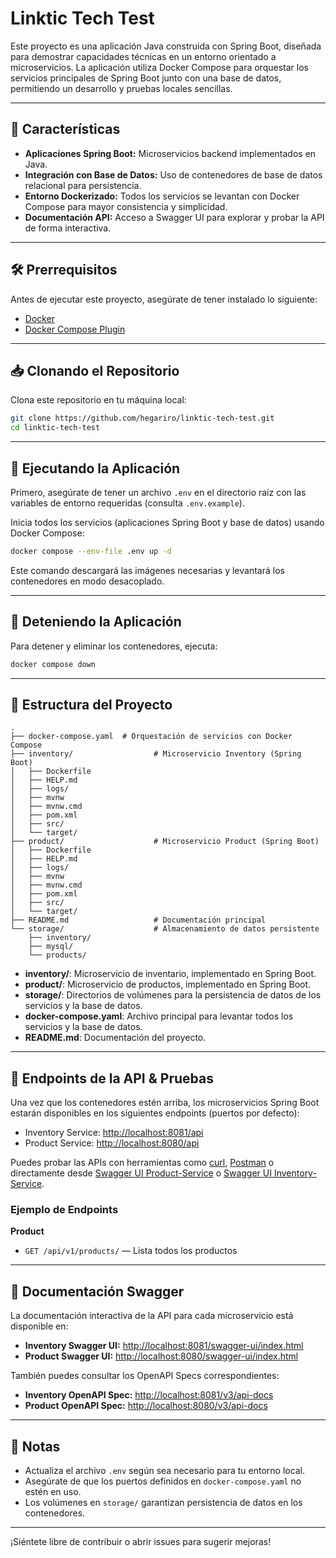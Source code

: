 # Linktic Tech Test

Este proyecto es una aplicación Java construida con Spring Boot, diseñada para demostrar capacidades técnicas en un entorno orientado a microservicios. La aplicación utiliza Docker Compose para orquestar los servicios principales de Spring Boot junto con una base de datos, permitiendo un desarrollo y pruebas locales sencillas.

---

## 🚀 Características

- **Aplicaciones Spring Boot:** Microservicios backend implementados en Java.
- **Integración con Base de Datos:** Uso de contenedores de base de datos relacional para persistencia.
- **Entorno Dockerizado:** Todos los servicios se levantan con Docker Compose para mayor consistencia y simplicidad.
- **Documentación API:** Acceso a Swagger UI para explorar y probar la API de forma interactiva.

---

## 🛠️ Prerrequisitos

Antes de ejecutar este proyecto, asegúrate de tener instalado lo siguiente:

- [Docker](https://docs.docker.com/get-docker/)
- [Docker Compose Plugin](https://docs.docker.com/compose/install/)

---

## 📥 Clonando el Repositorio

Clona este repositorio en tu máquina local:

```bash
git clone https://github.com/hegariro/linktic-tech-test.git
cd linktic-tech-test
```

---

## 🐳 Ejecutando la Aplicación

Primero, asegúrate de tener un archivo `.env` en el directorio raíz con las variables de entorno requeridas (consulta `.env.example`).

Inicia todos los servicios (aplicaciones Spring Boot y base de datos) usando Docker Compose:

```bash
docker compose --env-file .env up -d
```

Este comando descargará las imágenes necesarias y levantará los contenedores en modo desacoplado.

---

## 🛑 Deteniendo la Aplicación

Para detener y eliminar los contenedores, ejecuta:

```bash
docker compose down
```

---

## 📁 Estructura del Proyecto

```
.
├── docker-compose.yaml  # Orquestación de servicios con Docker Compose
├── inventory/                  # Microservicio Inventory (Spring Boot)
│   ├── Dockerfile
│   ├── HELP.md
│   ├── logs/
│   ├── mvnw
│   ├── mvnw.cmd
│   ├── pom.xml
│   ├── src/
│   └── target/
├── product/                    # Microservicio Product (Spring Boot)
│   ├── Dockerfile
│   ├── HELP.md
│   ├── logs/
│   ├── mvnw
│   ├── mvnw.cmd
│   ├── pom.xml
│   ├── src/
│   └── target/
├── README.md                   # Documentación principal
└── storage/                    # Almacenamiento de datos persistente
    ├── inventory/
    ├── mysql/
    └── products/
```

- **inventory/**: Microservicio de inventario, implementado en Spring Boot.
- **product/**: Microservicio de productos, implementado en Spring Boot.
- **storage/**: Directorios de volúmenes para la persistencia de datos de los servicios y la base de datos.
- **docker-compose.yaml**: Archivo principal para levantar todos los servicios y la base de datos.
- **README.md**: Documentación del proyecto.

---

## 📡 Endpoints de la API & Pruebas

Una vez que los contenedores estén arriba, los microservicios Spring Boot estarán disponibles en los siguientes endpoints (puertos por defecto):

- Inventory Service: [http://localhost:8081/api](http://localhost:8081/api/)
- Product Service: [http://localhost:8080/api](http://localhost:8080/api)

Puedes probar las APIs con herramientas como [curl](https://curl.se/), [Postman](https://www.postman.com/) o directamente desde [Swagger UI Product-Service](http://localhost:8080/api/swagger-ui.html) o [Swagger UI Inventory-Service](http://localhost:8081/api/swagger-ui.html).

### Ejemplo de Endpoints

**Product**

- `GET /api/v1/products/` — Lista todos los productos

---

## 📖 Documentación Swagger

La documentación interactiva de la API para cada microservicio está disponible en:

- **Inventory Swagger UI:** [http://localhost:8081/swagger-ui/index.html](http://localhost:8081/swagger-ui/index.html)
- **Product Swagger UI:** [http://localhost:8080/swagger-ui/index.html](http://localhost:8080/swagger-ui/index.html)

También puedes consultar los OpenAPI Specs correspondientes:

- **Inventory OpenAPI Spec:** [http://localhost:8081/v3/api-docs](http://localhost:8081/v3/api-docs)
- **Product OpenAPI Spec:** [http://localhost:8080/v3/api-docs](http://localhost:8080/v3/api-docs)

---

## 📝 Notas

- Actualiza el archivo `.env` según sea necesario para tu entorno local.
- Asegúrate de que los puertos definidos en `docker-compose.yaml` no estén en uso.
- Los volúmenes en `storage/` garantizan persistencia de datos en los contenedores.

---

¡Siéntete libre de contribuir o abrir issues para sugerir mejoras!

